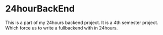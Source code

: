 # 24hourBackEnd
This is a part of my 24hours backend project. It is a 4th semester project. Which force us to write a fullbackend with in 24hours. 
